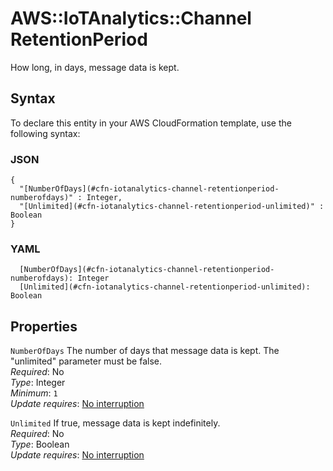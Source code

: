 # AWS::IoTAnalytics::Channel RetentionPeriod<a name="aws-properties-iotanalytics-channel-retentionperiod"></a>

How long, in days, message data is kept\.

## Syntax<a name="aws-properties-iotanalytics-channel-retentionperiod-syntax"></a>

To declare this entity in your AWS CloudFormation template, use the following syntax:

### JSON<a name="aws-properties-iotanalytics-channel-retentionperiod-syntax.json"></a>

```
{
  "[NumberOfDays](#cfn-iotanalytics-channel-retentionperiod-numberofdays)" : Integer,
  "[Unlimited](#cfn-iotanalytics-channel-retentionperiod-unlimited)" : Boolean
}
```

### YAML<a name="aws-properties-iotanalytics-channel-retentionperiod-syntax.yaml"></a>

```
  [NumberOfDays](#cfn-iotanalytics-channel-retentionperiod-numberofdays): Integer
  [Unlimited](#cfn-iotanalytics-channel-retentionperiod-unlimited): Boolean
```

## Properties<a name="aws-properties-iotanalytics-channel-retentionperiod-properties"></a>

`NumberOfDays`  <a name="cfn-iotanalytics-channel-retentionperiod-numberofdays"></a>
The number of days that message data is kept\. The "unlimited" parameter must be false\.  
*Required*: No  
*Type*: Integer  
*Minimum*: `1`  
*Update requires*: [No interruption](https://docs.aws.amazon.com/AWSCloudFormation/latest/UserGuide/using-cfn-updating-stacks-update-behaviors.html#update-no-interrupt)

`Unlimited`  <a name="cfn-iotanalytics-channel-retentionperiod-unlimited"></a>
If true, message data is kept indefinitely\.  
*Required*: No  
*Type*: Boolean  
*Update requires*: [No interruption](https://docs.aws.amazon.com/AWSCloudFormation/latest/UserGuide/using-cfn-updating-stacks-update-behaviors.html#update-no-interrupt)
